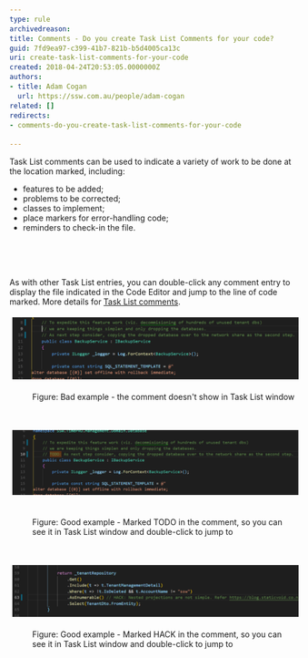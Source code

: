 ```yaml
---
type: rule
archivedreason: 
title: Comments - Do you create Task List Comments for your code?
guid: 7fd9ea97-c399-41b7-821b-b5d4005ca13c
uri: create-task-list-comments-for-your-code
created: 2018-04-24T20:53:05.0000000Z
authors:
- title: Adam Cogan
  url: https://ssw.com.au/people/adam-cogan
related: []
redirects:
- comments-do-you-create-task-list-comments-for-your-code

---
```



<p>​​Task List comments can be used to indicate a variety of work to be done at the location marked, including:<br></p><ul><li>features to be added;<br></li><li>problems to be corrected;</li><li>classes to implement;</li><li>place markers for error-handling code;</li><li>reminders to check-in the file. <br></li></ul><br>
<br><excerpt class='endintro'></excerpt><br>
<p>As with other Task List entries, you can double-click any comment entry to display the file indicated in the Code Editor and jump to the line of code marked. More details for <a href="https://www.ssw.com.au/SSW/Redirect/MSDN2/TaskListcomments.htm">Task List comments</a>.<br></p><p><img src="pic1.png" alt="pic1.png" style="margin:5px;width:808px;" /><br></p><dd class="ssw15-rteElement-FigureBad">​​Figure: Bad example - the comment doesn't show in Task List window</dd><p>​</p><p><img src="pic2.png" alt="pic2.png" style="margin:5px;width:808px;" /> </p><dd class="ssw15-rteElement-FigureGood">Figure: Good example - Marked TODO in the comment, so you can see it in Task List window and double-click to jump to</dd><p>​<br></p><p><img src="pic3.png" alt="pic3.png" style="margin:5px;width:808px;" /><br></p><dd class="ssw15-rteElement-FigureGood">Figure: Good example - Marked HACK in the comment, so you can see it in Task List window and double-click to jump to</dd><p></p><dl class="goodImage"><dt>​<br></dt></dl>


